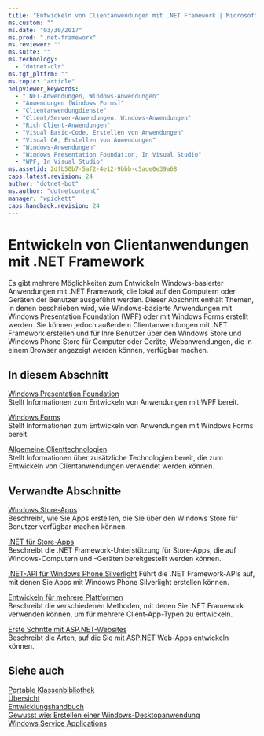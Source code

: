 ```yaml
---
title: "Entwickeln von Clientanwendungen mit .NET Framework | Microsoft Docs"
ms.custom: ""
ms.date: "03/30/2017"
ms.prod: ".net-framework"
ms.reviewer: ""
ms.suite: ""
ms.technology: 
  - "dotnet-clr"
ms.tgt_pltfrm: ""
ms.topic: "article"
helpviewer_keywords: 
  - ".NET-Anwendungen, Windows-Anwendungen"
  - "Anwendungen [Windows Forms]"
  - "Clientanwendungdienste"
  - "Client/Server-Anwendungen, Windows-Anwendungen"
  - "Rich Client-Anwendungen"
  - "Visual Basic-Code, Erstellen von Anwendungen"
  - "Visual C#, Erstellen von Anwendungen"
  - "Windows-Anwendungen"
  - "Windows Presentation Foundation, In Visual Studio"
  - "WPF, In Visual Studio"
ms.assetid: 2dfb50b7-5af2-4e12-9bbb-c5ade0e39a68
caps.latest.revision: 24
author: "dotnet-bot"
ms.author: "dotnetcontent"
manager: "wpickett"
caps.handback.revision: 24
---
```

# Entwickeln von Clientanwendungen mit .NET Framework
Es gibt mehrere Möglichkeiten zum Entwickeln Windows\-basierter Anwendungen mit .NET Framework, die lokal auf den Computern oder Geräten der Benutzer ausgeführt werden.  Dieser Abschnitt enthält Themen, in denen beschrieben wird, wie Windows\-basierte Anwendungen mit Windows Presentation Foundation \(WPF\) oder mit Windows Forms erstellt werden.  Sie können jedoch außerdem Clientanwendungen mit .NET Framework erstellen und für Ihre Benutzer über den Windows Store und Windows Phone Store für Computer oder Geräte, Webanwendungen, die in einem Browser angezeigt werden können, verfügbar machen.  
  
## In diesem Abschnitt  
 [Windows Presentation Foundation](../../docs/framework/wpf/index.md)  
 Stellt Informationen zum Entwickeln von Anwendungen mit WPF bereit.  
  
 [Windows Forms](../../docs/framework/winforms/index.md)  
 Stellt Informationen zum Entwickeln von Anwendungen mit Windows Forms bereit.  
  
 [Allgemeine Clienttechnologien](../../docs/framework/common-client-technologies/index.md)  
 Stellt Informationen über zusätzliche Technologien bereit, die zum Entwickeln von Clientanwendungen verwendet werden können.  
  
## Verwandte Abschnitte  
 [Windows Store\-Apps](http://msdn.microsoft.com/windows/apps/)  
 Beschreibt, wie Sie Apps erstellen, die Sie über den Windows Store für Benutzer verfügbar machen können.  
  
 [.NET für Store\-Apps](http://msdn.microsoft.com/library/windows/apps/br230302.aspx)  
 Beschreibt die .NET Framework\-Unterstützung für Store\-Apps, die auf Windows\-Computern und \-Geräten bereitgestellt werden können.  
  
 [.NET\-API für Windows Phone Silverlight](http://msdn.microsoft.com/library/windows/apps/xaml/jj207211\(v=vs.105\).aspx)  
 Führt die .NET Framework\-APIs auf, mit denen Sie Apps mit Windows Phone Silverlight erstellen können.  
  
 [Entwickeln für mehrere Plattformen](../../docs/standard/cross-platform/index.md)  
 Beschreibt die verschiedenen Methoden, mit denen Sie .NET Framework verwenden können, um für mehrere Client\-App\-Typen zu entwickeln.  
  
 [Erste Schritte mit ASP.NET\-Websites](http://www.asp.net/get-started/websites)  
 Beschreibt die Arten, auf die Sie mit ASP.NET Web\-Apps entwickeln können.  
  
## Siehe auch  
 [Portable Klassenbibliothek](../../docs/standard/cross-platform/cross-platform-development-with-the-portable-class-library.md)   
 [Übersicht](../../docs/framework/get-started/overview.md)   
 [Entwicklungshandbuch](../../docs/framework/development-guide.md)   
 [Gewusst wie: Erstellen einer Windows\-Desktopanwendung](../Topic/How%20to:%20Create%20a%20Windows%20Desktop%20Application.md)   
 [Windows Service Applications](../../docs/framework/windows-services/index.md)